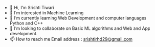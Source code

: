 - 👋 Hi, I’m Srishti Tiwari
- 👀 I’m interested in Machine Learning
- 🌱 I’m currently learning Web Development and computer languages Python and C++
- 💞️ I’m looking to collaborate on Basic ML algorithms and Web and App development.
- 📫 How to reach me Email address : srishtirhd29@gmail.com

<!---
tiwari05srishti/tiwari05srishti is a ✨ special ✨ repository because its `README.md` (this file) appears on your GitHub profile.
You can click the Preview link to take a look at your changes.
--->

